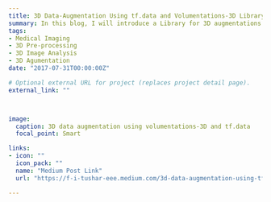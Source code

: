 ```yaml
---
title: 3D Data-Augmentation Using tf.data and Volumentations-3D Library
summary: In this blog, I will introduce a Library for 3D augmentations called volumentations-3D. .
tags:
- Medical Imaging
- 3D Pre-processing
- 3D Image Analysis
- 3D Agumentation
date: "2017-07-31T00:00:00Z"

# Optional external URL for project (replaces project detail page).
external_link: ""



image:
  caption: 3D data augmentation using volumentations-3D and tf.data
  focal_point: Smart

links:
- icon: ""
  icon_pack: ""
  name: "Medium Post Link"
  url: "https://f-i-tushar-eee.medium.com/3d-data-augmentation-using-tf-data-and-volumentations-3d-library-9452c2fcc1a7"

---
```

